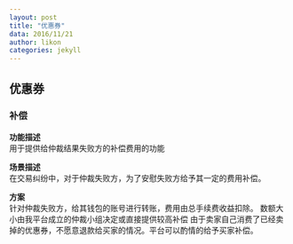 ```yaml
---
layout: post
title: "优惠券"
data: 2016/11/21
author: likon
categories: jekyll
---  
```


## 优惠券

### 补偿  

**功能描述**  
用于提供给仲裁结果失败方的补偿费用的功能

**场景描述**  
在交易纠纷中，对于仲裁失败方，为了安慰失败方给予其一定的费用补偿。

**方案**  
针对仲裁失败方，给其钱包的账号进行转账，费用由总手续费收益扣除。
数额大小由我平台成立的仲裁小组决定或直接提供较高补偿
由于卖家自己消费了已经卖掉的优惠券，不愿意退款给买家的情况。平台可以酌情的给予买家补偿。



